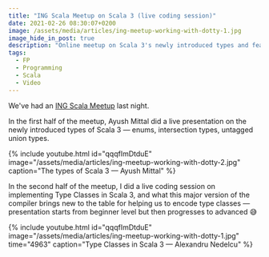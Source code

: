 ```yaml
---
title: "ING Scala Meetup on Scala 3 (live coding session)"
date: 2021-02-26 08:30:07+0200
image: /assets/media/articles/ing-meetup-working-with-dotty-1.jpg
image_hide_in_post: true
description: "Online meetup on Scala 3's newly introduced types and features for encoding type classes."
tags:
  - FP
  - Programming
  - Scala
  - Video
---
```


We've had an [ING Scala Meetup](https://www.meetup.com/Tech-Meetups-ING/) last night.

In the first half of the meetup, Ayush Mittal did a live presentation on the newly introduced types of Scala 3 — enums, intersection types, untagged union types.

{% include youtube.html id="qqqfImDtduE" image="/assets/media/articles/ing-meetup-working-with-dotty-2.jpg" caption="The types of Scala 3 — Ayush Mittal" %}

In the second half of the meetup, I did a live coding session on implementing Type Classes in Scala 3, and what this major version of the compiler brings new to the table for helping us to encode type classes — presentation starts from beginner level but then progresses to advanced 😅

{% include youtube.html id="qqqfImDtduE" image="/assets/media/articles/ing-meetup-working-with-dotty-1.jpg" time="4963" caption="Type Classes in Scala 3 — Alexandru Nedelcu" %}
